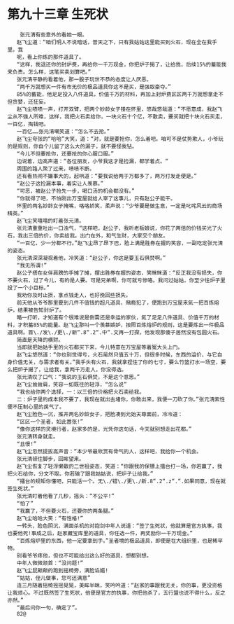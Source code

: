 # 第九十三章 生死状
        张元清有些意外的看她一眼。
       赵飞尘道：“咱们明人不说暗话，普天之下，只有我姑姑这里能买到火石，现在全在我手里。我
       呢，看上你炼的那件道具了。
       “这样，我退还你的封炉费，再给你一千万现金，你把炉子揭了，让给我，后续15%的蓄能我来负责。怎么样，这笔买卖划算吧。”
       张元清平静的看着他，那一股子玩世不恭的态度让人厌恶。
       “两千万就想买一件有市无价的极品道具你这不是买，是强取豪夺。”
       85%的蓄能，他足足投入八件道具，价值千万的材料，再加上封炉费区区两千万就想拿走不但贪婪，还狂妄。
       赵飞尘啧啧一声，打开双臂，把两个妙龄女子搂在怀里，悠哉悠哉道：“不愿意成，我赵飞尘从不强人所难，这样，我把火石卖给你，一块火石十个亿，不散卖，要买就把十块火石买走，一百亿，掏钱吧。
       一百亿……张元清嘲笑道：“怎么不去抢。”
       赵飞尘夸张的“哈哈”大笑，道：“对，就是要抢你，怎么着吧。咱可不是仗势欺人，小爷玩的是规则，你自个儿留了这么大的漏子，就不要怪我钻。
       “今儿不但要抢你，还要抢的你心服口服。”
       边说着，边高声道：“各位朋友，小爷我这才是捡漏，都学着点。“
       周围的路人聚了过来，啧啧不断。
       还有看热闹不嫌事大的，起哄道：“要我说给两于万都多了，两万打发走便是。”
       “赵公子这捡漏本事，着实让人羡慕。”
       “可恶，被赵公子抢先一步，喝口汤的机会都没有。”
       “你就得了吧，不怕刚出万宝屋就给人宰了这事儿，只有赵公子能干。
       怀里的两名妙龄女子掩嘴，咯咯娇笑，柔声说：“少爷要是做生意，一定是叱咤风云的商场精英。”
       赵飞尘笑嘻嘻的盯着张元清。
       张元清重重吐出一口浊气，“这样吧，赵公子，我听老板娘说，你花了两倍的价钱买光了火石，我出三倍的价，你卖给我。出门在外，和气生财，大家交个朋友。
       “一百亿，少一分都不行。”赵飞尘昂了昂下巴，脸上满是胜券在握的笑容，一副吃定张元清的姿态。
       张元清深深凝视着他，冷笑道：“赵公子，你这是要玉石俱焚啊。”
       “我无所谓!”
       赵公子搭在女伴肩膀的手摊了摊，摆出胜券在握的姿态，笑眯眯道：“反正我没有损失，你不要火石，过了今儿，有的是人要。可是兄弟啊，你可就亏惨咯。我问过姑姑，你至少往炉子里投了一个小目标。”
       我劝你及时止损，拿点钱走人，也好挽回些损失。
       前天他从爷爷那里要到几件不值钱的超凡道具，赌瘾犯了，便跑到万宝屋来氮一把百炼熔炉，结果被告知封炉了。
       略一打听，才知道有个很难说是倒需还是幸运的家伙，氮了足足八件道具、价值千万的材料，才积蓄85%的能量。赵飞尘那叫一个羡慕嫉妒，按照百炼熔炉的规则，这是要炼出一件极品道具啊。首\./发\./更\./新“.8“.2“.中“.文再一打探，他发现那傻子居然没有包圆火石。
       简直是天降的横财。
       当即就把姑姑手里的火石都买下来，今儿特意在万宝屋等着冤大头上门。
       赵飞尘悠然道：“你也别觉得亏，火石虽然只值五十万，但很多时候，东西的溢价，与它自身价值无关，与需求者有关。”我手头有火石，我就拿捏住了你的七寸，要么竹篮打水一场空，要么把炉子揭了，让给我，拿两千万走人，你没得选。
       张元清叹了口气：“我说的玉石俱焚，不是这个意思。”
       赵飞尘耸耸肩，笑容一如既往的轻浮，“怎么说”
       “我也给你两个选择，一：以三倍的价格把火石卖给我。
       二：炉子里的成本我不要了，我现在就出去堵你，你敢出来，我便一刀砍了你。”张元清索性便不压制心里的戾气了。
       赵飞尘脸色一沉，推开两名妙龄女子，把脸凑到元始天尊面前，冷冷道：
       “区区一个圣者，如此嚣张!”
       “像你这样的灵境行者，赵家多的是，光凭你这句话，今天就别想走出花都。”
       张元清转身就走。
       “且慢!”
       赵飞尘忽然提拔高声音：“本少爷最欣赏有骨气的人，这样吧，我给你一个机会。
       张元清顿住脚步，回眸望来。
       赵飞尘恢复了轻浮懒散的二世祖姿态，笑道：“你跟我的保镖上擂台打一场，你若赢了，我把火石给你，分文不取。你若输了跟我姑姑说，把炉子让给我。”
       “擂台的规矩你懂吧，只能活一个。无\./错\./更\./新.8“.2“.z“.“.如果同意，现在就签生死状。”
       张元清盯着他看了几秒，摇头：“不公平!”
       “怕了”
       “我赢了，不但要火石，还要你的两条腿。”
       赵飞尘哈哈大笑：“有性格!”
       一转头，脸色阴沉，满面杀机的对抱剑中年人说道：“签了生死状，他就算是官方执事，我也要他死!事成之后，赵家藏宝库里的道具，你任选一件，再奖励你一千万现金。”
       “百炼熔炉里的东西，他一定要拿到手。”圣者境的极品道具，即便是在大组织里，也是稀罕物。
       别看爷爷疼他，但也不可能给出这么好的道具，想都别想。
       中年人微微颔首：“没问题!”
       赵飞尘屁颠颠的跑到摇椅旁，满脸谄媚!
       “姑姑，侄儿做事，您可还满意”
       连三月随着摇椅摇摇晃晃，美眸半眯，笑吟吟道：“赵家的事跟我无关，你的事，更没资格让我烦心。不过既然签了生死状，他便是官方的执事，你把他杀了，五行盟也说不得什么，反之亦然。”
       “最后问你一句，确定了”。
       82@